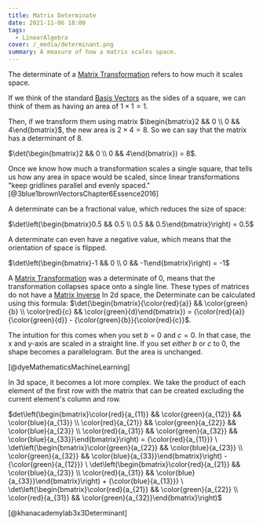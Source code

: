 ```yaml
---
title: Matrix Determinate
date: 2021-11-06 18:00
tags:
  - LinearAlgebra
cover: /_media/determinant.png
summary: A measure of how a matrix scales space.
---
```


The determinate of a [Matrix Transformation](matrix-transformation.md) refers to how much it scales space.

If we think of the standard [Basis Vectors](basis-vectors.md) as the sides of a square, we can think of them as having an area of $1 \times 1 = 1$.

Then, if we transform them using matrix $\begin{bmatrix}2 && 0 \\ 0 && 4\end{bmatrix}$, the new area is $2 \times 4 = 8$. So we can say that the matrix has a determinant of 8.

$\det(\begin{bmatrix}2 && 0 \\ 0 && 4\end{bmatrix}) = 8$.

Once we know how much a transformation scales a single square, that tells us how any area in space would be scaled, since linear transformations "keep gridlines parallel and evenly spaced." [@3blue1brownVectorsChapter6Essence2016]

A determinate can be a fractional value, which reduces the size of space:

$\det\left(\begin{bmatrix}0.5 && 0.5 \\ 0.5 && 0.5\end{bmatrix}\right) = 0.5$

A determinate can even have a negative value, which means that the orientation of space is flipped.

$\det\left(\begin{bmatrix}-1 && 0 \\ 0 && -1\end{bmatrix}\right) = -1$

A [Matrix Transformation](matrix-transformation.md) was a determinate of 0, means that the transformation collapses space onto a single line. These types of matrices do not have a [Matrix Inverse](matrix-inverse.md)
In 2d space, the Determinate can be calculated using this formula: $\det(\begin{bmatrix}{\color{red}{a}} && \color{green}{b} \\ \color{red}{c} && \color{green}{d}\end{bmatrix}) = {\color{red}{a}}{\color{green}{d}} - {\color{green}{b}}{\color{red}{c}}$.

The intuition for this comes when you set $b = 0$ and $c = 0$. In that case, the x and y-axis are scaled in a straight line. If you set *either* $b$ or $c$ to 0, the shape becomes a parallelogram. But the area is unchanged.

[@dyeMathematicsMachineLearning]

In 3d space, it becomes a lot more complex. We take the product of each element of the first row with the matrix that can be created excluding the current element's column and row.

$det\left(\begin{bmatrix}\color{red}{a_{11}} && \color{green}{a_{12}} && \color{blue}{a_{13}} \\ \color{red}{a_{21}} && \color{green}{a_{22}} && \color{blue}{a_{23}} \\ \color{red}{a_{31}} && \color{green}{a_{32}} && \color{blue}{a_{33}}\end{bmatrix}\right) = {\color{red}{a_{11}}} \ \det\left(\begin{bmatrix}\color{green}{a_{22}} && \color{blue}{a_{23}} \\ \color{green}{a_{32}} && \color{blue}{a_{33}}\end{bmatrix}\right) - {\color{green}{a_{12}}} \ \det\left(\begin{bmatrix}\color{red}{a_{21}} && \color{blue}{a_{23}} \\ \color{red}{a_{31}} && \color{blue}{a_{33}}\end{bmatrix}\right) + {\color{blue}{a_{13}}} \ \det\left(\begin{bmatrix}\color{red}{a_{21}} && \color{green}{a_{22}} \\ \color{red}{a_{31}} && \color{green}{a_{32}}\end{bmatrix}\right)$

[@khanacademylab3x3Determinant]